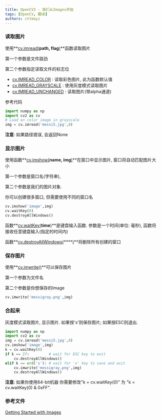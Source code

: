 ```yaml
---
title: OpenCV3 - 我们从Images开始
tags: [OpenCV, 翻译]
authors: cttmayi
---
```


### 读取图片

使用**[cv.imread(](https://docs.opencv.org/3.4.0/d4/da8/group__imgcodecs.html##ga288b8b3da0892bd651fce07b3bbd3a56)**path, flag**[)](https://docs.opencv.org/3.4.0/d4/da8/group__imgcodecs.html##ga288b8b3da0892bd651fce07b3bbd3a56)**函数读取图片

第一个参数是文件路劲

第二个参数指定读取文件的标志位

-   [cv.IMREAD_COLOR](https://docs.opencv.org/3.4.0/d4/da8/group__imgcodecs.html##gga61d9b0126a3e57d9277ac48327799c80af660544735200cbe942eea09232eb822) : 读取彩色图片, 此为函数默认值
-   [cv.IMREAD_GRAYSCALE](https://docs.opencv.org/3.4.0/d4/da8/group__imgcodecs.html##gga61d9b0126a3e57d9277ac48327799c80ae29981cfc153d3b0cef5c0daeedd2125) : 使用灰度模式读取图片
-   [cv.IMREAD_UNCHANGED](https://docs.opencv.org/3.4.0/d4/da8/group__imgcodecs.html##gga61d9b0126a3e57d9277ac48327799c80aeddd67043ed0df14f9d9a4e66d2b0708) : 读取图片(带alpha通道)

参考代码

```python
import numpy as np
import cv2 as cv
# Load an color image in grayscale
img = cv.imread('messi5.jpg',0)
```

**注意**: 如果路径错误, 会返回None

### 显示图片

使用函数**[cv.imshow(](https://docs.opencv.org/3.4.0/d7/dfc/group__highgui.html##ga453d42fe4cb60e5723281a89973ee563)**name, img**[)](https://docs.opencv.org/3.4.0/d7/dfc/group__highgui.html##ga453d42fe4cb60e5723281a89973ee563)**在窗口中显示图片, 窗口将自动匹配图片大小

第一个参数是窗口名(字符串),

第二个参数是我们的图片对象.

你可以创建很多窗口, 但需要使用不同的窗口名

```python
cv.imshow('image',img)
cv.waitKey(0)
cv.destroyAllWindows()
```

函数**[cv.waitKey(](https://docs.opencv.org/3.4.0/d7/dfc/group__highgui.html##ga5628525ad33f52eab17feebcfba38bd7)**time**[)](https://docs.opencv.org/3.4.0/d7/dfc/group__highgui.html##ga5628525ad33f52eab17feebcfba38bd7)**是键盘输入函数. 参数是一个时间(单位: 毫秒), 函数将接收任意键盘输入(指定的时间内)

函数**[cv.destroyAllWindows(](https://docs.opencv.org/3.4.0/d7/dfc/group__highgui.html##ga6b7fc1c1a8960438156912027b38f481)****[)](https://docs.opencv.org/3.4.0/d7/dfc/group__highgui.html##ga6b7fc1c1a8960438156912027b38f481)**将删除所有创建的窗口

### 保存图片

使用**[cv.imwrite()](https://docs.opencv.org/3.4.0/d4/da8/group__imgcodecs.html##gabbc7ef1aa2edfaa87772f1202d67e0ce)**可以保存图片

第一个参数为文件名

第二个参数是你想保存的Image

```python
cv.imwrite('messigray.png',img)
```

### 合起来

灰度模式读取图片, 显示图片. 如果按's'则保存图片; 如果按ESC则退出.

```python
import numpy as np
import cv2 as cv
img = cv.imread('messi5.jpg',0)
cv.imshow('image',img)
k = cv.waitKey(0)
if k == 27:         # wait for ESC key to exit
    cv.destroyAllWindows()
elif k == ord('s'): # wait for 's' key to save and exit
    cv.imwrite('messigray.png',img)
    cv.destroyAllWindows()
```

**注意**: 如果你使用64-bit机器 你需要修改"k = cv.waitKey(0)" 为 "k = cv.waitKey(0) & 0xFF".

### 参考文件

[Getting Started with Images](https://docs.opencv.org/3.4.0/dc/d2e/tutorial_py_image_display.html)
